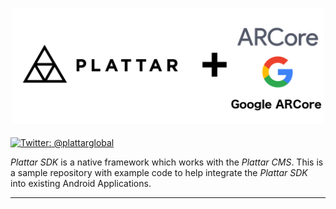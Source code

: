<h3 align="center">
  <img src="icon.png?raw=true" alt="Plattar Logo" width="500">
</h3>

[![Twitter: @plattarglobal](https://img.shields.io/badge/contact-@plattarglobal-blue.svg?style=flat)](https://twitter.com/plattarglobal)

_Plattar SDK_ is a native framework which works with the _Plattar CMS_. This is a sample repository with example code to help integrate the _Plattar SDK_ into existing Android Applications.

***
